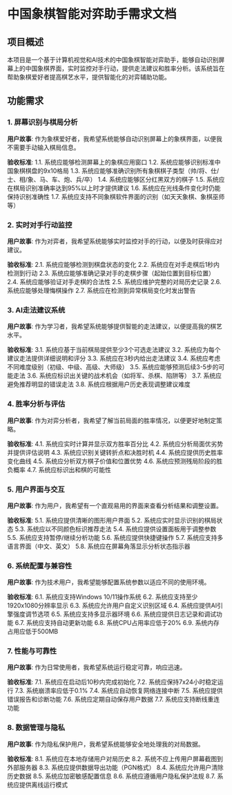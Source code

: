 # 中国象棋智能对弈助手需求文档

## 项目概述

本项目是一个基于计算机视觉和AI技术的中国象棋智能对弈助手，能够自动识别屏幕上的中国象棋界面，实时监控对手行动，提供走法建议和胜率分析。该系统旨在帮助象棋爱好者提高棋艺水平，提供智能化的对弈辅助功能。

## 功能需求

### 1. 屏幕识别与棋局分析

**用户故事**: 作为象棋爱好者，我希望系统能够自动识别屏幕上的象棋界面，以便我不需要手动输入棋局信息。

**验收标准**:
1.1. 系统应能够检测屏幕上的象棋应用窗口
1.2. 系统应能够识别标准中国象棋棋盘的9x10格局
1.3. 系统应能够准确识别所有象棋棋子类型（帅/将、仕/士、相/象、马、车、炮、兵/卒）
1.4. 系统应能够区分红黑双方的棋子
1.5. 系统应在棋局识别准确率达到95%以上时才提供建议
1.6. 系统应在光线条件变化时仍能保持识别准确性
1.7. 系统应支持不同象棋软件界面的识别（如天天象棋、象棋巫师等）

### 2. 实时对手行动监控

**用户故事**: 作为对弈者，我希望系统能够实时监控对手的行动，以便及时获得应对建议。

**验收标准**:
2.1. 系统应能够检测到棋盘状态的变化
2.2. 系统应在对手走棋后1秒内检测到行动
2.3. 系统应能够准确记录对手的走棋步骤（起始位置到目标位置）
2.4. 系统应能够验证对手走棋的合法性
2.5. 系统应维护完整的对局历史记录
2.6. 系统应能够处理悔棋操作
2.7. 系统应在检测到异常棋局变化时发出警告

### 3. AI走法建议系统

**用户故事**: 作为学习者，我希望系统能够提供智能的走法建议，以便提高我的棋艺水平。

**验收标准**:
3.1. 系统应基于当前棋局提供至少3个可选走法建议
3.2. 系统应为每个建议走法提供详细说明和评分
3.3. 系统应在3秒内给出走法建议
3.4. 系统应考虑不同难度级别（初级、中级、高级、大师级）
3.5. 系统应能够预测后续3-5步的可能走法
3.6. 系统应标识出关键的战术机会（如将军、杀棋、陷阱等）
3.7. 系统应避免推荐明显的错误走法
3.8. 系统应根据用户历史表现调整建议难度

### 4. 胜率分析与评估

**用户故事**: 作为对弈分析者，我希望了解当前局面的胜率情况，以便更好地制定策略。

**验收标准**:
4.1. 系统应实时计算并显示双方胜率百分比
4.2. 系统应分析局面优劣势并提供评估说明
4.3. 系统应识别关键转折点和决胜时机
4.4. 系统应提供历史胜率变化曲线
4.5. 系统应分析双方棋子价值和位置优势
4.6. 系统应预测残局阶段的胜负概率
4.7. 系统应标识出和棋的可能性

### 5. 用户界面与交互

**用户故事**: 作为用户，我希望有一个直观易用的界面来查看分析结果和调整设置。

**验收标准**:
5.1. 系统应提供清晰的图形用户界面
5.2. 系统应实时显示识别的棋局状态
5.3. 系统应以不同颜色标识推荐走法
5.4. 系统应提供设置面板用于调整参数
5.5. 系统应支持暂停/继续分析功能
5.6. 系统应提供快捷键操作
5.7. 系统应支持多语言界面（中文、英文）
5.8. 系统应在屏幕角落显示分析状态指示器

### 6. 系统配置与兼容性

**用户故事**: 作为技术用户，我希望能够配置系统参数以适应不同的使用环境。

**验收标准**:
6.1. 系统应支持Windows 10/11操作系统
6.2. 系统应支持至少1920x1080分辨率显示
6.3. 系统应允许用户自定义识别区域
6.4. 系统应提供AI引擎强度调节选项
6.5. 系统应支持多显示器环境
6.6. 系统应提供日志记录和调试功能
6.7. 系统应支持自动更新功能
6.8. 系统CPU占用率应低于20%
6.9. 系统内存占用应低于500MB

### 7. 性能与可靠性

**用户故事**: 作为日常使用者，我希望系统运行稳定可靠，响应迅速。

**验收标准**:
7.1. 系统应在启动后10秒内完成初始化
7.2. 系统应保持7x24小时稳定运行
7.3. 系统崩溃率应低于0.1%
7.4. 系统应自动恢复网络连接中断
7.5. 系统应提供错误报告和诊断功能
7.6. 系统应定期自动保存用户数据
7.7. 系统应支持断线重连功能

### 8. 数据管理与隐私

**用户故事**: 作为隐私保护用户，我希望系统能够安全地处理我的对局数据。

**验收标准**:
8.1. 系统应在本地存储用户对局历史
8.2. 系统不应上传用户屏幕截图到外部服务器
8.3. 系统应提供数据导出功能（PGN格式）
8.4. 系统应允许用户清除历史数据
8.5. 系统应加密敏感配置信息
8.6. 系统应遵循用户隐私保护法规
8.7. 系统应提供离线运行模式